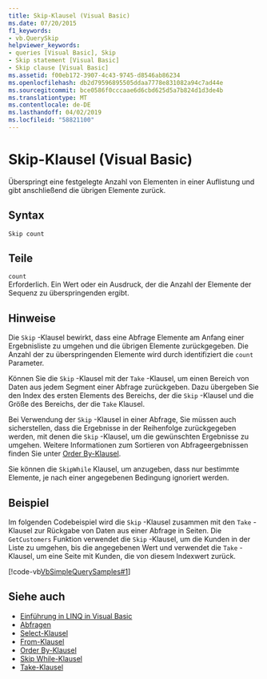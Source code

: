 ```yaml
---
title: Skip-Klausel (Visual Basic)
ms.date: 07/20/2015
f1_keywords:
- vb.QuerySkip
helpviewer_keywords:
- queries [Visual Basic], Skip
- Skip statement [Visual Basic]
- Skip clause [Visual Basic]
ms.assetid: f00eb172-3907-4c43-9745-d8546ab86234
ms.openlocfilehash: db2d79596895505ddaa7778e831082a94c7ad44e
ms.sourcegitcommit: bce0586f0cccaae6d6cbd625d5a7b824d1d3de4b
ms.translationtype: MT
ms.contentlocale: de-DE
ms.lasthandoff: 04/02/2019
ms.locfileid: "58821100"
---
```

# <a name="skip-clause-visual-basic"></a>Skip-Klausel (Visual Basic)
Überspringt eine festgelegte Anzahl von Elementen in einer Auflistung und gibt anschließend die übrigen Elemente zurück.  
  
## <a name="syntax"></a>Syntax  
  
```  
Skip count  
```  
  
## <a name="parts"></a>Teile  
 `count`  
 Erforderlich. Ein Wert oder ein Ausdruck, der die Anzahl der Elemente der Sequenz zu überspringenden ergibt.  
  
## <a name="remarks"></a>Hinweise  
 Die `Skip` -Klausel bewirkt, dass eine Abfrage Elemente am Anfang einer Ergebnisliste zu umgehen und die übrigen Elemente zurückgegeben. Die Anzahl der zu überspringenden Elemente wird durch identifiziert die `count` Parameter.  
  
 Können Sie die `Skip` -Klausel mit der `Take` -Klausel, um einen Bereich von Daten aus jedem Segment einer Abfrage zurückgeben. Dazu übergeben Sie den Index des ersten Elements des Bereichs, der die `Skip` -Klausel und die Größe des Bereichs, der die `Take` Klausel.  
  
 Bei Verwendung der `Skip` -Klausel in einer Abfrage, Sie müssen auch sicherstellen, dass die Ergebnisse in der Reihenfolge zurückgegeben werden, mit denen die `Skip` -Klausel, um die gewünschten Ergebnisse zu umgehen. Weitere Informationen zum Sortieren von Abfrageergebnissen finden Sie unter [Order By-Klausel](../../../visual-basic/language-reference/queries/order-by-clause.md).  
  
 Sie können die `SkipWhile` Klausel, um anzugeben, dass nur bestimmte Elemente, je nach einer angegebenen Bedingung ignoriert werden.  
  
## <a name="example"></a>Beispiel  
 Im folgenden Codebeispiel wird die `Skip` -Klausel zusammen mit den `Take` -Klausel zur Rückgabe von Daten aus einer Abfrage in Seiten. Die `GetCustomers` Funktion verwendet die `Skip` -Klausel, um die Kunden in der Liste zu umgehen, bis die angegebenen Wert und verwendet die `Take` -Klausel, um eine Seite mit Kunden, die von diesem Indexwert zurück.  
  
 [!code-vb[VbSimpleQuerySamples#1](~/samples/snippets/visualbasic/VS_Snippets_VBCSharp/VbSimpleQuerySamples/VB/QuerySamples1.vb#1)]  
  
## <a name="see-also"></a>Siehe auch

- [Einführung in LINQ in Visual Basic](../../../visual-basic/programming-guide/language-features/linq/introduction-to-linq.md)
- [Abfragen](../../../visual-basic/language-reference/queries/index.md)
- [Select-Klausel](../../../visual-basic/language-reference/queries/select-clause.md)
- [From-Klausel](../../../visual-basic/language-reference/queries/from-clause.md)
- [Order By-Klausel](../../../visual-basic/language-reference/queries/order-by-clause.md)
- [Skip While-Klausel](../../../visual-basic/language-reference/queries/skip-while-clause.md)
- [Take-Klausel](../../../visual-basic/language-reference/queries/take-clause.md)
